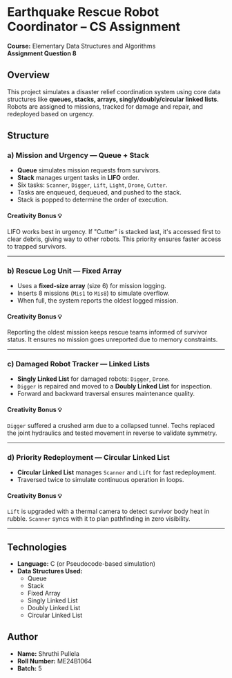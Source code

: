 # Earthquake Rescue Robot Coordinator – CS Assignment

**Course:** Elementary Data Structures and Algorithms  
**Assignment Question 8**

## Overview

This project simulates a disaster relief coordination system using core data structures like **queues, stacks, arrays, singly/doubly/circular linked lists**. Robots are assigned to missions, tracked for damage and repair, and redeployed based on urgency.

## Structure

### a) Mission and Urgency — Queue + Stack

- **Queue** simulates mission requests from survivors.
- **Stack** manages urgent tasks in **LIFO** order.
- Six tasks: `Scanner`, `Digger`, `Lift`, `Light`, `Drone`, `Cutter`.
- Tasks are enqueued, dequeued, and pushed to the stack.
- Stack is popped to determine the order of execution.

#### Creativity Bonus 💡
LIFO works best in urgency. If "Cutter" is stacked last, it's accessed first to clear debris, giving way to other robots. This priority ensures faster access to trapped survivors.

---

### b) Rescue Log Unit — Fixed Array

- Uses a **fixed-size array** (size 6) for mission logging.
- Inserts 8 missions (`Mis1` to `Mis8`) to simulate overflow.
- When full, the system reports the oldest logged mission.

#### Creativity Bonus 💡
Reporting the oldest mission keeps rescue teams informed of survivor status. It ensures no mission goes unreported due to memory constraints.

---

### c) Damaged Robot Tracker — Linked Lists

- **Singly Linked List** for damaged robots: `Digger`, `Drone`.
- `Digger` is repaired and moved to a **Doubly Linked List** for inspection.
- Forward and backward traversal ensures maintenance quality.

#### Creativity Bonus 💡
`Digger` suffered a crushed arm due to a collapsed tunnel. Techs replaced the joint hydraulics and tested movement in reverse to validate symmetry.

---

### d) Priority Redeployment — Circular Linked List

- **Circular Linked List** manages `Scanner` and `Lift` for fast redeployment.
- Traversed twice to simulate continuous operation in loops.

#### Creativity Bonus 💡
`Lift` is upgraded with a thermal camera to detect survivor body heat in rubble. `Scanner` syncs with it to plan pathfinding in zero visibility.

---

## Technologies

- **Language:** C (or Pseudocode-based simulation)
- **Data Structures Used:**
  - Queue
  - Stack
  - Fixed Array
  - Singly Linked List
  - Doubly Linked List
  - Circular Linked List

## Author

- **Name:** Shruthi Pullela  
- **Roll Number:** ME24B1064    
- **Batch:** 5  
